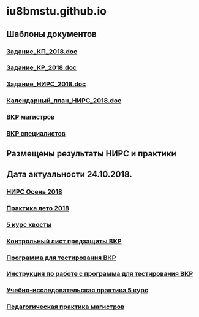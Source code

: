 # iu8bmstu.github.io
## Шаблоны документов
### [Задание_КП_2018.doc](https://github.com/iu8bmstu/iu8bmstu.github.io/raw/master/stencil/%D0%97%D0%B0%D0%B4%D0%B0%D0%BD%D0%B8%D0%B5_%D0%9A%D0%9F_2018.doc)
### [Задание_КР_2018.doc](https://github.com/iu8bmstu/iu8bmstu.github.io/raw/master/stencil/%D0%97%D0%B0%D0%B4%D0%B0%D0%BD%D0%B8%D0%B5_%D0%9A%D0%A0_2018.doc)
### [Задание_НИРС_2018.doc](https://github.com/iu8bmstu/iu8bmstu.github.io/raw/master/stencil/%D0%97%D0%B0%D0%B4%D0%B0%D0%BD%D0%B8%D0%B5_%D0%9D%D0%98%D0%A0%D0%A1_2018.doc)
### [Календарный_план_НИРС_2018.doc](https://github.com/iu8bmstu/iu8bmstu.github.io/raw/master/stencil/%D0%9A%D0%B0%D0%BB%D0%B5%D0%BD%D0%B4%D0%B0%D1%80%D0%BD%D1%8B%D0%B9_%D0%BF%D0%BB%D0%B0%D0%BD_%D0%9D%D0%98%D0%A0%D0%A1_2018.doc)
### [ВКР магистров](https://github.com/iu8bmstu/iu8bmstu.github.io/raw/master/stencil/%D0%91%D0%BB%D0%B0%D0%BD%D0%BA%D0%B8%20%D0%A2%D0%97%2C%D0%9A%D0%B0%D0%BB.%D0%BF%D0%BB%D0%B0%D0%BD%20%D0%B8%20%D1%82%D0%B8%D1%82%D1%83%D0%BB.%20%D0%BB%D0%B8%D1%81%D1%82%D0%B0%20-%20%D0%BC%D0%B0%D0%B3%D0%B8%D1%81%D1%82%D1%80%D1%8B-2018.doc)
### [ВКР специалистов](https://github.com/iu8bmstu/iu8bmstu.github.io/raw/master/stencil/%D0%91%D0%BB%D0%B0%D0%BD%D0%BA%D0%B8%20%D0%A2%D0%97%2C%D0%9A%D0%B0%D0%BB.%D0%BF%D0%BB%D0%B0%D0%BD%20%D0%B8%20%D1%82%D0%B8%D1%82%D1%83%D0%BB.%20%D0%BB%D0%B8%D1%81%D1%82%D0%B0%20-%20%D1%81%D0%BF%D0%B5%D1%86%D0%B8%D0%B0%D0%BB%D0%B8%D1%82%D0%B5%D1%82-2018.doc)

## Размещены результаты НИРС и практики
## Дата актуальности 24.10.2018.  

### [НИРС Осень 2018](https://github.com/iu8bmstu/iu8bmstu.github.io/raw/master/%D0%9D%D0%98%D0%A0%D0%A1_2018_%D0%BE%D1%81%D0%B5%D0%BD%D1%8C.pdf)
### [Практика лето 2018](https://github.com/iu8bmstu/iu8bmstu.github.io/raw/master/%D0%9F%D1%80%D0%B0%D0%BA%D1%82%D0%B8%D0%BA%D0%B0_2018_%D0%98%D0%A38.pdf)
### [5 курс хвосты](https://github.com/iu8bmstu/iu8bmstu.github.io/raw/master/%D0%9D%D0%98%D0%A0%D0%A1_2018_5_%D0%BA%D1%83%D1%80%D1%81.pdf)
### [Контрольный лист предзащиты ВКР](https://github.com/iu8bmstu/iu8bmstu.github.io/blob/master/%D0%9A%D0%BE%D0%BD%D1%82%D1%80%D0%BE%D0%BB%D1%8C%D0%BD%D1%8B%D0%B9%20%D0%BB%D0%B8%D1%81%D1%82%20%D0%BF%D1%80%D0%B5%D0%B4%D0%B7%D0%B0%D1%89%D0%B8%D1%82%D1%8B%20%D0%92%D0%9A%D0%A0_2018.pdf)
### [Программа для тестирования ВКР](https://github.com/iu8bmstu/iu8bmstu.github.io/raw/master/TestVkr.exe)
### [Инструкция по работе с программа для тестирования ВКР](https://github.com/iu8bmstu/iu8bmstu.github.io/blob/master/%D0%98%D0%BD%D1%81%D1%82%D1%80%D1%83%D0%BA%D1%86%D0%B8%D1%8F%20%D0%BF%D0%BE%20%D1%80%D0%B0%D0%B1%D0%BE%D1%82%D0%B5%20%D1%81%20%D0%B1%D0%B0%D0%BD%D0%BA%D0%BE%D0%BC%20%D0%92%D0%9A%D0%A0.exe)
### [Учебно-исследовательская практика 5 курс](https://github.com/iu8bmstu/iu8bmstu.github.io/raw/master/%D0%9F%D1%80%D0%B0%D0%BA%D1%82%D0%B8%D0%BA%D0%B0_2018_5_%D0%BA%D1%83%D1%80%D1%81.pdf)
### [Педагогическая практика магистров](https://github.com/iu8bmstu/iu8bmstu.github.io/raw/master/%D0%9F%D0%B5%D0%B4%D0%B0%D0%B3%D0%BE%D0%B3%D0%B8%D1%87%D0%B5%D1%81%D0%BA%D0%B0%D1%8F%20%D0%BF%D1%80%D0%B0%D0%BA%D1%82%D0%B8%D0%BA%D0%B0%20%D0%BC%D0%B0%D0%B3%D0%B8%D1%81%D1%82%D1%80%D0%BE%D0%B2.pdf)
